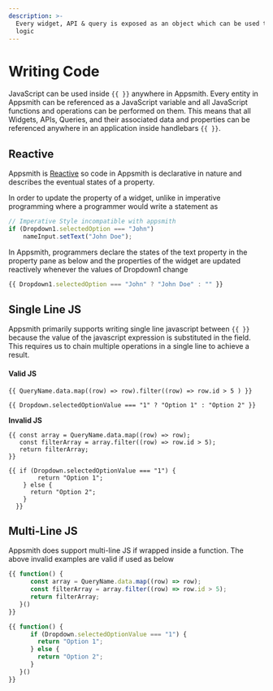 ```yaml
---
description: >-
  Every widget, API & query is exposed as an object which can be used to write
  logic
---
```


# Writing Code

JavaScript can be used inside `{{ }}` anywhere in Appsmith. Every entity in Appsmith can be referenced as a JavaScript variable and all JavaScript functions and operations can be performed on them. This means that all Widgets, APIs, Queries, and their associated data and properties can be referenced anywhere in an application inside handlebars `{{ }}`.

## Reactive

Appsmith is [Reactive](https://en.wikipedia.org/wiki/Reactive_programming) so code in Appsmith is declarative in nature and describes the eventual states of a property. 

In order to update the property of a widget, unlike in imperative programming where a programmer would write a statement as

```javascript
// Imperative Style incompatible with appsmith
if (Dropdown1.selectedOption === "John")
    nameInput.setText("John Doe");
```

In Appsmith, programmers declare the states of the text property in the property pane as below and the properties of the widget are updated reactively whenever the values of Dropdown1 change

```javascript
{{ Dropdown1.selectedOption === "John" ? "John Doe" : "" }}
```

## Single Line JS

Appsmith primarily supports writing single line javascript between `{{ }}` because the value of the javascript expression is substituted in the field. This requires us to chain multiple operations in a single line to achieve a result.

#### Valid JS

```text
{{ QueryName.data.map((row) => row).filter((row) => row.id > 5 ) }}
```

```text
{{ Dropdown.selectedOptionValue === "1" ? "Option 1" : "Option 2" }}
```

**Invalid JS**

```text
{{ const array = QueryName.data.map((row) => row);
   const filterArray = array.filter((row) => row.id > 5);
   return filterArray;
}}
```

```text
{{ if (Dropdown.selectedOptionValue === "1") {
        return "Option 1";
    } else {
      return "Option 2";
    }
  }}
```

## Multi-Line JS

Appsmith does support multi-line JS if wrapped inside a function. The above invalid examples are valid if used as below

```javascript
{{ function() {
      const array = QueryName.data.map((row) => row);
      const filterArray = array.filter((row) => row.id > 5);
      return filterArray;
   }()
}}
```

```javascript
{{ function() {
      if (Dropdown.selectedOptionValue === "1") {
        return "Option 1";
      } else {
        return "Option 2";
      }
   }()
}}
```

